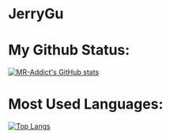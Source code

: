 # JerryGu
# My Github Status:
[![MR-Addict's GitHub stats](https://github-readme-stats.vercel.app/api?username=JerryGu-gjw&hide=prs,contribs&show_icons=true&hide_title=true)](https://github.com/anuraghazra/github-readme-stats)  

  
# Most Used Languages:
[![Top Langs](https://github-readme-stats.vercel.app/api/top-langs/?username=JerryGu-gjw&exclude_repo=github-readme-stats,anuraghazra.github.io)](https://github.com/anuraghazra/github-readme-stats)
